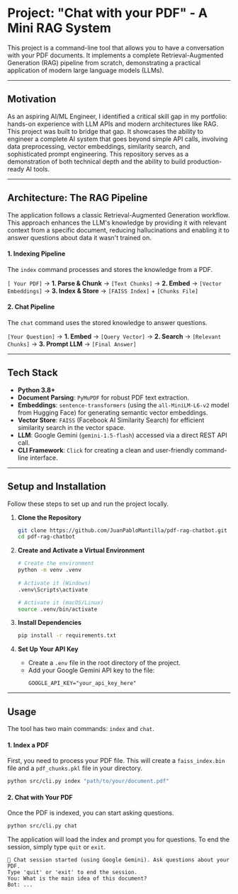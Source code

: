  # Project: "Chat with your PDF" - A Mini RAG System
 
 This project is a command-line tool that allows you to have a conversation with your PDF documents. It implements a complete Retrieval-Augmented Generation (RAG) pipeline from scratch, demonstrating a practical application of modern large language models (LLMs).
 
 ---
 
 ## Motivation
 
 As an aspiring AI/ML Engineer, I identified a critical skill gap in my portfolio: hands-on experience with LLM APIs and modern architectures like RAG. This project was built to bridge that gap. It showcases the ability to engineer a complete AI system that goes beyond simple API calls, involving data preprocessing, vector embeddings, similarity search, and sophisticated prompt engineering. This repository serves as a demonstration of both technical depth and the ability to build production-ready AI tools.
 
 ---
 
 ## Architecture: The RAG Pipeline
 
 The application follows a classic Retrieval-Augmented Generation workflow. This approach enhances the LLM's knowledge by providing it with relevant context from a specific document, reducing hallucinations and enabling it to answer questions about data it wasn't trained on.
 
 #### 1. Indexing Pipeline
 The `index` command processes and stores the knowledge from a PDF.
 
 `[ Your PDF]` -> **1. Parse & Chunk** -> `[Text Chunks]` -> **2. Embed** -> `[Vector Embeddings]` -> **3. Index & Store** -> `[FAISS Index]` + `[Chunks File]`
 
 #### 2. Chat Pipeline
 The `chat` command uses the stored knowledge to answer questions.
 
 `[Your Question]` -> **1. Embed** -> `[Query Vector]` -> **2. Search** -> `[Relevant Chunks]` -> **3. Prompt LLM** -> `[Final Answer]`
 
 ---
 
 ## Tech Stack
 
 * **Python 3.8+**
 * **Document Parsing**: `PyMuPDF` for robust PDF text extraction.
 * **Embeddings**: `sentence-transformers` (using the `all-MiniLM-L6-v2` model from Hugging Face) for generating semantic vector embeddings.
 * **Vector Store**: `FAISS` (Facebook AI Similarity Search) for efficient similarity search in the vector space.
 * **LLM**: Google Gemini (`gemini-1.5-flash`) accessed via a direct REST API call.
 * **CLI Framework**: `Click` for creating a clean and user-friendly command-line interface.
 
 ---
 
 ## Setup and Installation
 
 Follow these steps to set up and run the project locally.
 
 1.  **Clone the Repository**
     ```bash
     git clone https://github.com/JuanPabloMantilla/pdf-rag-chatbot.git
     cd pdf-rag-chatbot
     ```
 
 2.  **Create and Activate a Virtual Environment**
     ```bash
     # Create the environment
     python -m venv .venv
 
     # Activate it (Windows)
     .venv\Scripts\activate
     
     # Activate it (macOS/Linux)
     source .venv/bin/activate
     ```
 
 3.  **Install Dependencies**
     ```bash
     pip install -r requirements.txt
     ```
 
 4.  **Set Up Your API Key**
     * Create a `.env` file in the root directory of the project.
     * Add your Google Gemini API key to the file:
         ```
         GOOGLE_API_KEY="your_api_key_here"
         ```
 
 ---
 
 ## Usage
 
 The tool has two main commands: `index` and `chat`.
 
 #### 1. Index a PDF
 First, you need to process your PDF file. This will create a `faiss_index.bin` file and a `pdf_chunks.pkl` file in your directory.
 
 ```bash
 python src/cli.py index "path/to/your/document.pdf"
 ```
 
 #### 2. Chat with Your PDF
 Once the PDF is indexed, you can start asking questions.
 
 ```bash
 python src/cli.py chat
 ```
 
 The application will load the index and prompt you for questions. To end the session, simply type `quit` or `exit`.
 ```
 🚀 Chat session started (using Google Gemini). Ask questions about your PDF.
 Type 'quit' or 'exit' to end the session.
 You: What is the main idea of this document?
 Bot: ...
 ```
